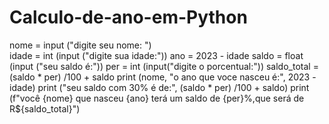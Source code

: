 # Calculo-de-ano-em-Python
nome = input ("digite seu nome: ")   
idade = int (input ("digite sua idade:"))
ano = 2023 - idade
saldo = float (input ("seu saldo é:"))
per = int (input("digite o porcentual:"))
saldo_total = (saldo * per) /100 + saldo
print (nome, "o ano que voce nasceu é:", 2023 - idade)
print ("seu saldo com 30% é de:", (saldo * per) /100 + saldo)
print (f"você {nome} que nasceu {ano} terá um saldo de {per}%,que será de R${saldo_total}")
